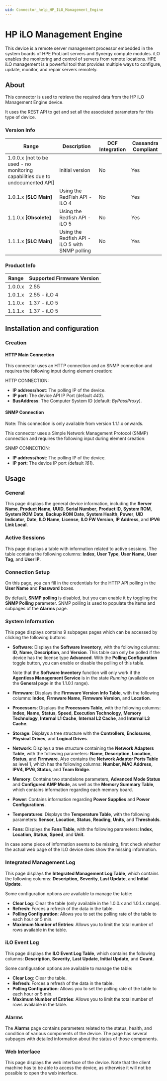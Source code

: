 ```yaml
---
uid: Connector_help_HP_ILO_Management_Engine
---
```


# HP iLO Management Engine

This device is a remote server management processor embedded in the system boards of HPE ProLiant servers and Synergy compute modules. iLO enables the monitoring and control of servers from remote locations. HPE iLO management is a powerful tool that provides multiple ways to configure, update, monitor, and repair servers remotely.

## About

This connector is used to retrieve the required data from the HP iLO Management Engine device.

It uses the REST API to get and set all the associated parameters for this type of device.

### Version Info

| **Range**                                                                | **Description**                                 | **DCF Integration** | **Cassandra Compliant** |
|---------------------------------------------------------------------------------|-------------------------------------------------|---------------------|-------------------------|
| 1.0.0.x \[not to be used - no monitoring capabilities due to undocumented API\] | Initial version                                 | No                  | Yes                     |
| 1.0.1.x **\[SLC Main\]**                                                        | Using the RedFish API - iLO 4                   | No                  | Yes                     |
| 1.1.0.x **\[Obsolete\]**                                                        | Using the Redfish API - iLO 5                   | No                  | Yes                     |
| 1.1.1.x **\[SLC Main\]**                                                        | Using the Redfish API - iLO 5 with SNMP polling | No                  | Yes                     |

### Product Info

| Range | Supported Firmware Version |
|------------------|-----------------------------|
| 1.0.0.x          | 2.55                        |
| 1.0.1.x          | 2.55 - iLO 4                |
| 1.1.0.x          | 1.37 - iLO 5                |
| 1.1.1.x          | 1.37 - iLO 5                |

## Installation and configuration

### Creation

#### HTTP Main Connection

This connector uses an HTTP connection and an SNMP connection and requires the following input during element creation:

HTTP CONNECTION:

- **IP address/host**: The polling IP of the device.
- **IP port**: The device API IP Port (default *443*).
- **BusAddress**: The Computer System ID (default: *ByPassProxy*).

#### SNMP Connection

Note: This connection is only available from version 1.1.1.x onwards.

This connector uses a Simple Network Management Protocol (SNMP) connection and requires the following input during element creation:

SNMP CONNECTION:

- **IP address/host**: The polling IP of the device.
- **IP port**: The device IP port (default *161*).

## Usage

### General

This page displays the general device information, including the **Server Name**, **Product Name**, **UUID**, **Serial Number**, **Product ID**, **System ROM**, **System ROM Date**, **Backup ROM Date**, **System Health**, **Power**, **UID Indicator**, **Date**, **ILO Name**, **License**, **ILO FW Version**, **IP Address**, and **IPV6 Link Local**.

### Active Sessions

This page displays a table with information related to active sessions. The table contains the following columns: **Index**, **User Type**, **User Name,** **User Tag**, and **User IP**.

### Connection Setup

On this page, you can fill in the credentials for the HTTP API polling in the **User Name** and **Password** boxes.

By default, **SNMP polling** is disabled, but you can enable it by toggling the **SNMP Polling** parameter. SNMP polling is used to populate the items and subpages of the **Alarms** page.

### System Information

This page displays contains 9 subpages pages which can be accessed by clicking the following buttons:

- **Software**: Displays the **Software Inventory**, with the following columns: **ID**, **Name**, **Description**, and **Version**. This table can only be polled if the device has the license type **Advanced**. With the **Polling Configuration** toggle button, you can enable or disable the polling of this table.

  Note that the **Software Inventory** function will only work if the **Agentless Management Service** is in the state *Running* (available on the **General** page in the 1.1.0.1 range).

- **Firmware**: Displays the **Firmware Version Info Table**, with the following columns: **Index**, **Firmware Name**, **Firmware Version**, and **Location**.
- **Processors**: Displays the **Processors Table**, with the following columns: **Index**, **Name**, **Status**, **Speed**, **Execution Technology**, **Memory Technology**, **Internal L1 Cache**, **Internal L2 Cache**, and **Internal L3 Cache**.
- **Storage**: Displays a tree structure with the **Controllers**, **Enclosures**, **Physical Drives**, and **Logical Drives**.
- **Network**: Displays a tree structure containing the **Network Adapters Table**, with the following parameters: **Name**, **Description**, **Location**, **Status**, and **Firmware**. Also contains the **Network Adapter Ports Table** as level 1, which has the following columns: **Number, MAC Address, IPV4, IPV6, Status**, and **Team Bridge**.
- **Memory**: Contains two standalone parameters, **Advanced Mode Status** and **Configured AMP Mode**, as well as the **Memory Summary Table**, which contains information regarding each memory board.
- **Power**: Contains information regarding **Power Supplies** and **Power Configurations**.
- **Temperatures**: Displays the **Temperature Table**, with the following parameters: **Sensor**, **Location**, **Status**, **Reading**, **Units**, and **Thresholds**.
- **Fans**: Displays the **Fans Table**, with the following parameters: **Index**, **Location**, **Status**, **Speed**, and **Unit**.

In case some piece of information seems to be missing, first check whether the actual web page of the ILO device does show the missing information.

### Integrated Management Log

This page displays the **Integrated Management Log Table**, which contains the following columns: **Description,** **Severity**, **Last Update**, and **Initial Update**.

Some configuration options are available to manage the table:

- **Clear Log**: Clear the table (only available in the 1.0.0.x and 1.0.1.x range).
- **Refresh**: Forces a refresh of the data in the table.
- **Polling Configuration**: Allows you to set the polling rate of the table to each hour or 5 min.
- **Maximum Number of Entries**: Allows you to limit the total number of rows available in the table.

### iLO Event Log

This page displays the **ILO Event Log Table**, which contains the following columns: **Description**, **Severity**, **Last Update**, **Initial Update**, and **Count**.

Some configuration options are available to manage the table:

- **Clear Log**: Clear the table.
- **Refresh**: Forces a refresh of the data in the table.
- **Polling Configuration**: Allows you to set the polling rate of the table to each hour or 5 min.
- **Maximum Number of Entries**: Allows you to limit the total number of rows available in the table.

### Alarms

The **Alarms** page contains parameters related to the status, health, and condition of various components of the device. The page has several subpages with detailed information about the status of those components.

### Web Interface

This page displays the web interface of the device. Note that the client machine has to be able to access the device, as otherwise it will not be possible to open the web interface.

